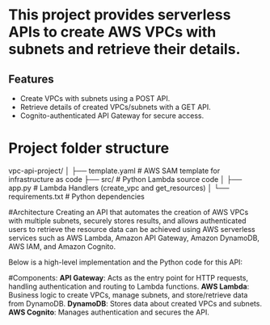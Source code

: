 # This project provides serverless APIs to create AWS VPCs with subnets and retrieve their details.
## Features
- Create VPCs with subnets using a POST API.
- Retrieve details of created VPCs/subnets with a GET API.
- Cognito-authenticated API Gateway for secure access.

# Project folder structure
vpc-api-project/
│
├── template.yaml         # AWS SAM template for infrastructure as code
├── src/                  # Python Lambda source code
│   ├── app.py            # Lambda Handlers (create_vpc and get_resources)
│   └── requirements.txt  # Python dependencies


#Architecture
Creating an API that automates the creation of AWS VPCs with multiple subnets, securely stores results, and allows authenticated users to retrieve the resource data can be achieved using AWS serverless services such as AWS Lambda, Amazon API Gateway, Amazon DynamoDB, AWS IAM, and Amazon Cognito.

Below is a high-level implementation and the Python code for this API:

#Components:
**API Gateway**: Acts as the entry point for HTTP requests, handling authentication and routing to Lambda functions.
**AWS Lambda**: Business logic to create VPCs, manage subnets, and store/retrieve data from DynamoDB.
**DynamoDB**: Stores data about created VPCs and subnets.
**AWS Cognito**: Manages authentication and secures the API.

